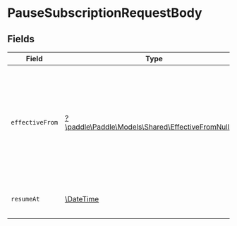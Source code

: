 # PauseSubscriptionRequestBody


## Fields

| Field                                                                                                                               | Type                                                                                                                                | Required                                                                                                                            | Description                                                                                                                         | Example                                                                                                                             |
| ----------------------------------------------------------------------------------------------------------------------------------- | ----------------------------------------------------------------------------------------------------------------------------------- | ----------------------------------------------------------------------------------------------------------------------------------- | ----------------------------------------------------------------------------------------------------------------------------------- | ----------------------------------------------------------------------------------------------------------------------------------- |
| `effectiveFrom`                                                                                                                     | [?\paddle\Paddle\Models\Shared\EffectiveFromNullable](../../models/shared/EffectiveFromNullable.md)                                 | :heavy_minus_sign:                                                                                                                  | When this scheduled change should take effect from. `immediately` is only allowed when canceling or resuming a paused subscription. |                                                                                                                                     |
| `resumeAt`                                                                                                                          | [\DateTime](https://www.php.net/manual/en/class.datetime.php)                                                                       | :heavy_minus_sign:                                                                                                                  | Timestamp following the RFC 3339 standard                                                                                           | 2019-10-12T07:20:50.52Z                                                                                                             |